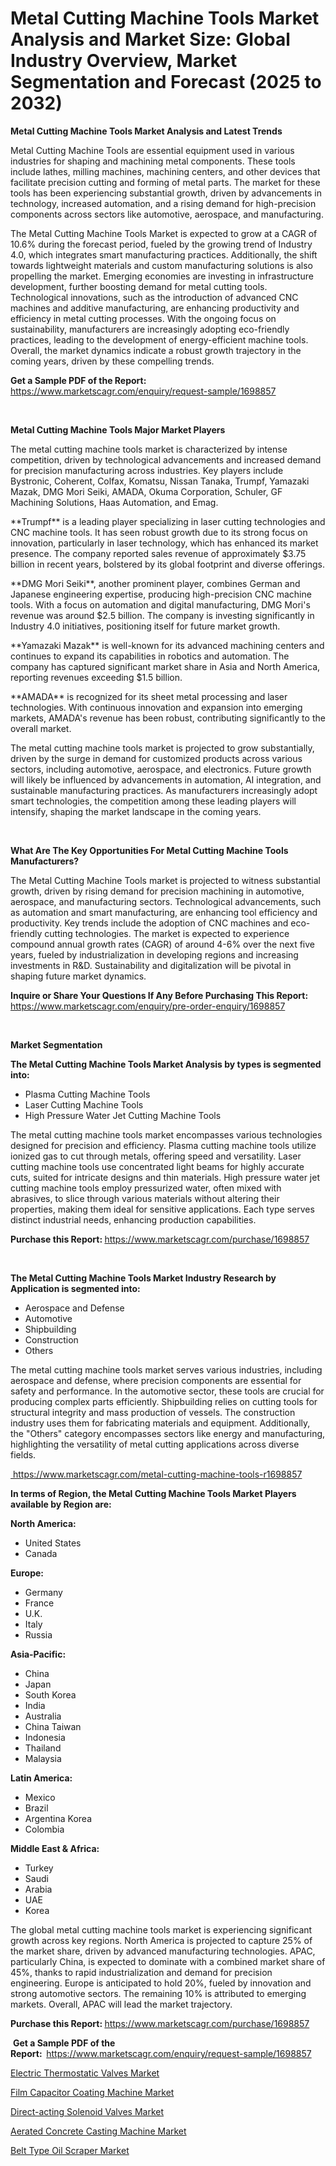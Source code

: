 <p><h1>Metal Cutting Machine Tools Market Analysis and Market Size: Global Industry Overview, Market Segmentation and Forecast (2025 to 2032)</h1></p><p><strong>Metal Cutting Machine Tools Market Analysis and Latest Trends</strong></p>
<p><p>Metal Cutting Machine Tools are essential equipment used in various industries for shaping and machining metal components. These tools include lathes, milling machines, machining centers, and other devices that facilitate precision cutting and forming of metal parts. The market for these tools has been experiencing substantial growth, driven by advancements in technology, increased automation, and a rising demand for high-precision components across sectors like automotive, aerospace, and manufacturing.</p><p>The Metal Cutting Machine Tools Market is expected to grow at a CAGR of 10.6% during the forecast period, fueled by the growing trend of Industry 4.0, which integrates smart manufacturing practices. Additionally, the shift towards lightweight materials and custom manufacturing solutions is also propelling the market. Emerging economies are investing in infrastructure development, further boosting demand for metal cutting tools. Technological innovations, such as the introduction of advanced CNC machines and additive manufacturing, are enhancing productivity and efficiency in metal cutting processes. With the ongoing focus on sustainability, manufacturers are increasingly adopting eco-friendly practices, leading to the development of energy-efficient machine tools. Overall, the market dynamics indicate a robust growth trajectory in the coming years, driven by these compelling trends.</p></p>
<p><strong>Get a Sample PDF of the Report:&nbsp;</strong> <a href="https://www.marketscagr.com/enquiry/request-sample/1698857?utm_campaign=2031&utm_medium=2&utm_source=Github&utm_content=ia&utm_term=28022025&utm_id=metal-cutting-machine-tools">https://www.marketscagr.com/enquiry/request-sample/1698857</a></p>
<p>&nbsp;</p>
<p><strong>Metal Cutting Machine Tools Major Market Players</strong></p>
<p><p>The metal cutting machine tools market is characterized by intense competition, driven by technological advancements and increased demand for precision manufacturing across industries. Key players include Bystronic, Coherent, Colfax, Komatsu, Nissan Tanaka, Trumpf, Yamazaki Mazak, DMG Mori Seiki, AMADA, Okuma Corporation, Schuler, GF Machining Solutions, Haas Automation, and Emag.</p><p>**Trumpf** is a leading player specializing in laser cutting technologies and CNC machine tools. It has seen robust growth due to its strong focus on innovation, particularly in laser technology, which has enhanced its market presence. The company reported sales revenue of approximately $3.75 billion in recent years, bolstered by its global footprint and diverse offerings.</p><p>**DMG Mori Seiki**, another prominent player, combines German and Japanese engineering expertise, producing high-precision CNC machine tools. With a focus on automation and digital manufacturing, DMG Mori's revenue was around $2.5 billion. The company is investing significantly in Industry 4.0 initiatives, positioning itself for future market growth.</p><p>**Yamazaki Mazak** is well-known for its advanced machining centers and continues to expand its capabilities in robotics and automation. The company has captured significant market share in Asia and North America, reporting revenues exceeding $1.5 billion.</p><p>**AMADA** is recognized for its sheet metal processing and laser technologies. With continuous innovation and expansion into emerging markets, AMADA's revenue has been robust, contributing significantly to the overall market.</p><p>The metal cutting machine tools market is projected to grow substantially, driven by the surge in demand for customized products across various sectors, including automotive, aerospace, and electronics. Future growth will likely be influenced by advancements in automation, AI integration, and sustainable manufacturing practices. As manufacturers increasingly adopt smart technologies, the competition among these leading players will intensify, shaping the market landscape in the coming years.</p></p>
<p>&nbsp;</p>
<p><strong>What Are The Key Opportunities For Metal Cutting Machine Tools Manufacturers?</strong></p>
<p><p>The Metal Cutting Machine Tools market is projected to witness substantial growth, driven by rising demand for precision machining in automotive, aerospace, and manufacturing sectors. Technological advancements, such as automation and smart manufacturing, are enhancing tool efficiency and productivity. Key trends include the adoption of CNC machines and eco-friendly cutting technologies. The market is expected to experience compound annual growth rates (CAGR) of around 4-6% over the next five years, fueled by industrialization in developing regions and increasing investments in R&D. Sustainability and digitalization will be pivotal in shaping future market dynamics.</p></p>
<p><strong>Inquire or Share Your Questions If Any Before Purchasing This Report:</strong> <a href="https://www.marketscagr.com/enquiry/pre-order-enquiry/1698857?utm_campaign=2031&utm_medium=2&utm_source=Github&utm_content=ia&utm_term=28022025&utm_id=metal-cutting-machine-tools">https://www.marketscagr.com/enquiry/pre-order-enquiry/1698857</a></p>
<p>&nbsp;</p>
<p><strong>Market Segmentation</strong></p>
<p><strong>The Metal Cutting Machine Tools Market Analysis by types is segmented into:</strong></p>
<p><ul><li>Plasma Cutting Machine Tools</li><li>Laser Cutting Machine Tools</li><li>High Pressure Water Jet Cutting Machine Tools</li></ul></p>
<p><p>The metal cutting machine tools market encompasses various technologies designed for precision and efficiency. Plasma cutting machine tools utilize ionized gas to cut through metals, offering speed and versatility. Laser cutting machine tools use concentrated light beams for highly accurate cuts, suited for intricate designs and thin materials. High pressure water jet cutting machine tools employ pressurized water, often mixed with abrasives, to slice through various materials without altering their properties, making them ideal for sensitive applications. Each type serves distinct industrial needs, enhancing production capabilities.</p></p>
<p><strong>Purchase this Report:&nbsp;</strong><a href="https://www.marketscagr.com/purchase/1698857?utm_campaign=2031&utm_medium=2&utm_source=Github&utm_content=ia&utm_term=28022025&utm_id=metal-cutting-machine-tools">https://www.marketscagr.com/purchase/1698857</a></p>
<p>&nbsp;</p>
<p><strong>The Metal Cutting Machine Tools Market Industry Research by Application is segmented into:</strong></p>
<p><ul><li>Aerospace and Defense</li><li>Automotive</li><li>Shipbuilding</li><li>Construction</li><li>Others</li></ul></p>
<p><p>The metal cutting machine tools market serves various industries, including aerospace and defense, where precision components are essential for safety and performance. In the automotive sector, these tools are crucial for producing complex parts efficiently. Shipbuilding relies on cutting tools for structural integrity and mass production of vessels. The construction industry uses them for fabricating materials and equipment. Additionally, the "Others" category encompasses sectors like energy and manufacturing, highlighting the versatility of metal cutting applications across diverse fields.</p></p>
<p><a href="https://www.marketscagr.com/metal-cutting-machine-tools-r1698857?utm_campaign=2031&utm_medium=2&utm_source=Github&utm_content=ia&utm_term=28022025&utm_id=metal-cutting-machine-tools">&nbsp;https://www.marketscagr.com/metal-cutting-machine-tools-r1698857</a></p>
<p><strong>In terms of Region, the Metal Cutting Machine Tools Market Players available by Region are:</strong></p>
<p>
    <p> <strong> North America: </strong>
        <ul>
            <li>United States</li>
            <li>Canada</li>
        </ul>
        </p> 
    <p> <strong> Europe: </strong>
        <ul>
            <li>Germany</li>
            <li>France</li>
            <li>U.K.</li>
            <li>Italy</li>
            <li>Russia</li>
        </ul>
        </p> 
    <p> <strong> Asia-Pacific: </strong>
        <ul>
            <li>China</li>
            <li>Japan</li>
            <li>South Korea</li>
            <li>India</li>
            <li>Australia</li>
            <li>China Taiwan</li>
            <li>Indonesia</li>
            <li>Thailand</li>
            <li>Malaysia</li>
        </ul>
        </p> 
    <p> <strong> Latin America: </strong>
        <ul>
            <li>Mexico</li>
            <li>Brazil</li>
            <li>Argentina Korea</li>
            <li>Colombia</li>
        </ul>
        </p> 
    <p> <strong> Middle East & Africa: </strong>
        <ul>
            <li>Turkey</li>
            <li>Saudi</li>
            <li>Arabia</li>
            <li>UAE</li>
            <li>Korea</li>
        </ul>
    </p>
    </p>
<p><p>The global metal cutting machine tools market is experiencing significant growth across key regions. North America is projected to capture 25% of the market share, driven by advanced manufacturing technologies. APAC, particularly China, is expected to dominate with a combined market share of 45%, thanks to rapid industrialization and demand for precision engineering. Europe is anticipated to hold 20%, fueled by innovation and strong automotive sectors. The remaining 10% is attributed to emerging markets. Overall, APAC will lead the market trajectory.</p></p>
<p><strong>Purchase this Report: </strong><a href="https://www.marketscagr.com/purchase/1698857?utm_campaign=2031&utm_medium=2&utm_source=Github&utm_content=ia&utm_term=28022025&utm_id=metal-cutting-machine-tools">https://www.marketscagr.com/purchase/1698857</a></p>
<p>&nbsp;<strong>Get a Sample PDF of the Report:&nbsp;&nbsp;</strong><a href="https://www.marketscagr.com/enquiry/request-sample/1698857?utm_campaign=2031&utm_medium=2&utm_source=Github&utm_content=ia&utm_term=28022025&utm_id=metal-cutting-machine-tools">https://www.marketscagr.com/enquiry/request-sample/1698857</a></p>
<p><strong></strong></p>
<p><p><a href="https://github.com/houltngake/Market-Research-Report-List-1/blob/main/electric-thermostatic-valves-market.md?utm_campaign=2031&utm_medium=2&utm_source=Github&utm_content=ia&utm_term=28022025&utm_id=metal-cutting-machine-tools">Electric Thermostatic Valves Market</a></p><p><a href="https://github.com/pllahoithana9/Market-Research-Report-List-1/blob/main/film-capacitor-coating-machine-market.md?utm_campaign=2031&utm_medium=2&utm_source=Github&utm_content=ia&utm_term=28022025&utm_id=metal-cutting-machine-tools">Film Capacitor Coating Machine Market</a></p><p><a href="https://github.com/direepittr/Market-Research-Report-List-1/blob/main/direct-acting-solenoid-valves-market.md?utm_campaign=2031&utm_medium=2&utm_source=Github&utm_content=ia&utm_term=28022025&utm_id=metal-cutting-machine-tools">Direct-acting Solenoid Valves Market</a></p><p><a href="https://github.com/quiraytaibat/Market-Research-Report-List-1/blob/main/aerated-concrete-casting-machine-market.md?utm_campaign=2031&utm_medium=2&utm_source=Github&utm_content=ia&utm_term=28022025&utm_id=metal-cutting-machine-tools">Aerated Concrete Casting Machine Market</a></p><p><a href="https://github.com/lenjakam/Market-Research-Report-List-1/blob/main/belt-type-oil-scraper-market.md?utm_campaign=2031&utm_medium=2&utm_source=Github&utm_content=ia&utm_term=28022025&utm_id=metal-cutting-machine-tools">Belt Type Oil Scraper Market</a></p></p>